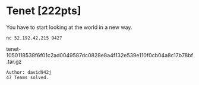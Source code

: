 # Tenet [222pts]

You have to start looking at the world in a new way.

`nc 52.192.42.215 9427`

tenet-1050118538f6f01c2ad0049587dc0828e8a4f132e539e110f0cb04a8c17b78bf.tar.gz

```
Author: david942j
47 Teams solved.
```
